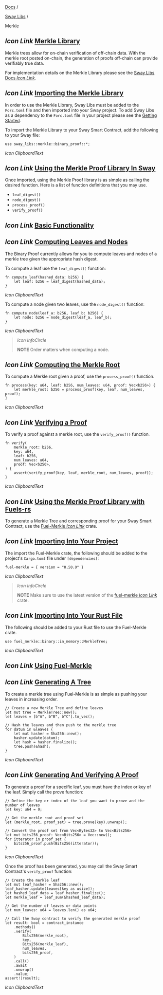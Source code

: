 [Docs](https://docs.fuel.network/) /

[Sway Libs](https://docs.fuel.network/docs/sway-libs/) /

Merkle

## _Icon Link_ [Merkle Library](https://docs.fuel.network/docs/sway-libs/merkle/\#merkle-library)

Merkle trees allow for on-chain verification of off-chain data. With the merkle root posted on-chain, the generation of proofs off-chain can provide verifiably true data.

For implementation details on the Merkle Library please see the [Sway Libs Docs _Icon Link_](https://fuellabs.github.io/sway-libs/master/sway_libs/merkle/index.html).

## _Icon Link_ [Importing the Merkle Library](https://docs.fuel.network/docs/sway-libs/merkle/\#importing-the-merkle-library)

In order to use the Merkle Library, Sway Libs must be added to the `Forc.toml` file and then imported into your Sway project. To add Sway Libs as a dependency to the `Forc.toml` file in your project please see the [Getting Started](https://docs.fuel.network/docs/sway-libs/getting_started/).

To import the Merkle Library to your Sway Smart Contract, add the following to your Sway file:

```fuel_Box fuel_Box-idXKMmm-css
use sway_libs::merkle::binary_proof::*;
```

_Icon ClipboardText_

## _Icon Link_ [Using the Merkle Proof Library In Sway](https://docs.fuel.network/docs/sway-libs/merkle/\#using-the-merkle-proof-library-in-sway)

Once imported, using the Merkle Proof library is as simple as calling the desired function. Here is a list of function definitions that you may use.

- `leaf_digest()`
- `node_digest()`
- `process_proof()`
- `verify_proof()`

## _Icon Link_ [Basic Functionality](https://docs.fuel.network/docs/sway-libs/merkle/\#basic-functionality)

## _Icon Link_ [Computing Leaves and Nodes](https://docs.fuel.network/docs/sway-libs/merkle/\#computing-leaves-and-nodes)

The Binary Proof currently allows for you to compute leaves and nodes of a merkle tree given the appropriate hash digest.

To compute a leaf use the `leaf_digest()` function:

```fuel_Box fuel_Box-idXKMmm-css
fn compute_leaf(hashed_data: b256) {
    let leaf: b256 = leaf_digest(hashed_data);
}
```

_Icon ClipboardText_

To compute a node given two leaves, use the `node_digest()` function:

```fuel_Box fuel_Box-idXKMmm-css
fn compute_node(leaf_a: b256, leaf_b: b256) {
    let node: b256 = node_digest(leaf_a, leaf_b);
}
```

_Icon ClipboardText_

> _Icon InfoCircle_
>
> **NOTE** Order matters when computing a node.

## _Icon Link_ [Computing the Merkle Root](https://docs.fuel.network/docs/sway-libs/merkle/\#computing-the-merkle-root)

To compute a Merkle root given a proof, use the `process_proof()` function.

```fuel_Box fuel_Box-idXKMmm-css
fn process(key: u64, leaf: b256, num_leaves: u64, proof: Vec<b256>) {
    let merkle_root: b256 = process_proof(key, leaf, num_leaves, proof);
}
```

_Icon ClipboardText_

## _Icon Link_ [Verifying a Proof](https://docs.fuel.network/docs/sway-libs/merkle/\#verifying-a-proof)

To verify a proof against a merkle root, use the `verify_proof()` function.

```fuel_Box fuel_Box-idXKMmm-css
fn verify(
    merkle_root: b256,
    key: u64,
    leaf: b256,
    num_leaves: u64,
    proof: Vec<b256>,
) {
    assert(verify_proof(key, leaf, merkle_root, num_leaves, proof));
}
```

_Icon ClipboardText_

## _Icon Link_ [Using the Merkle Proof Library with Fuels-rs](https://docs.fuel.network/docs/sway-libs/merkle/\#using-the-merkle-proof-library-with-fuels-rs)

To generate a Merkle Tree and corresponding proof for your Sway Smart Contract, use the [Fuel-Merkle _Icon Link_](https://github.com/FuelLabs/fuel-vm/tree/master/fuel-merkle) crate.

## _Icon Link_ [Importing Into Your Project](https://docs.fuel.network/docs/sway-libs/merkle/\#importing-into-your-project)

The import the Fuel-Merkle crate, the following should be added to the project's `Cargo.toml` file under `[dependencies]`:

```fuel_Box fuel_Box-idXKMmm-css
fuel-merkle = { version = "0.50.0" }
```

_Icon ClipboardText_

> _Icon InfoCircle_
>
> **NOTE** Make sure to use the latest version of the [fuel-merkle _Icon Link_](https://crates.io/crates/fuel-merkle) crate.

## _Icon Link_ [Importing Into Your Rust File](https://docs.fuel.network/docs/sway-libs/merkle/\#importing-into-your-rust-file)

The following should be added to your Rust file to use the Fuel-Merkle crate.

```fuel_Box fuel_Box-idXKMmm-css
use fuel_merkle::binary::in_memory::MerkleTree;
```

_Icon ClipboardText_

## _Icon Link_ [Using Fuel-Merkle](https://docs.fuel.network/docs/sway-libs/merkle/\#using-fuel-merkle)

## _Icon Link_ [Generating A Tree](https://docs.fuel.network/docs/sway-libs/merkle/\#generating-a-tree)

To create a merkle tree using Fuel-Merkle is as simple as pushing your leaves in increasing order.

```fuel_Box fuel_Box-idXKMmm-css
// Create a new Merkle Tree and define leaves
let mut tree = MerkleTree::new();
let leaves = [b"A", b"B", b"C"].to_vec();

// Hash the leaves and then push to the merkle tree
for datum in &leaves {
    let mut hasher = Sha256::new();
    hasher.update(datum);
    let hash = hasher.finalize();
    tree.push(&hash);
}
```

_Icon ClipboardText_

## _Icon Link_ [Generating And Verifying A Proof](https://docs.fuel.network/docs/sway-libs/merkle/\#generating-and-verifying-a-proof)

To generate a proof for a specific leaf, you must have the index or key of the leaf. Simply call the prove function:

```fuel_Box fuel_Box-idXKMmm-css
// Define the key or index of the leaf you want to prove and the number of leaves
let key: u64 = 0;

// Get the merkle root and proof set
let (merkle_root, proof_set) = tree.prove(key).unwrap();

// Convert the proof set from Vec<Bytes32> to Vec<Bits256>
let mut bits256_proof: Vec<Bits256> = Vec::new();
for itterator in proof_set {
    bits256_proof.push(Bits256(itterator));
}
```

_Icon ClipboardText_

Once the proof has been generated, you may call the Sway Smart Contract's `verify_proof` function:

```fuel_Box fuel_Box-idXKMmm-css
// Create the merkle leaf
let mut leaf_hasher = Sha256::new();
leaf_hasher.update(leaves[key as usize]);
let hashed_leaf_data = leaf_hasher.finalize();
let merkle_leaf = leaf_sum(&hashed_leaf_data);

// Get the number of leaves or data points
let num_leaves: u64 = leaves.len() as u64;

// Call the Sway contract to verify the generated merkle proof
let result: bool = contract_instance
    .methods()
    .verify(
        Bits256(merkle_root),
        key,
        Bits256(merkle_leaf),
        num_leaves,
        bits256_proof,
    )
    .call()
    .await
    .unwrap()
    .value;
assert!(result);
```

_Icon ClipboardText_